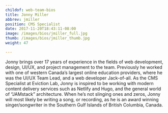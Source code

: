 ```yaml
---
childof: web-team-bios
title: Jonny Miller
abbrev: jmiller
position: CMS Specialist
date: 2017-11-20T18:43:11-08:00
image: /images/bios/jmiller_full.jpg
thumb: /images/bios/jmiller_thumb.jpg
weight: 47

---
```

Jonny brings over 17 years of experience in the fields of web development, design, UI/UX, and project management to the team. Previously he worked with one of western Canada’s largest online education providers, where he was the UI/UX Team Lead, and a web developer Jack-of-all. As the CMS Specialist at Eviction Lab, Jonny is inspired to be working with modern content delivery services such as Netlify and Hugo, and the general world of “JAMstack” architecture. When he’s not slinging ones and zeros, Jonny will most likely be writing a song, or recording, as he is an award winning singer/songwriter in the Southern Gulf Islands of British Columbia, Canada.
